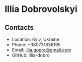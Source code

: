 # Illia Dobrovolskyi

## Contacts
* Location: Kyiv, Ukraine
* Phone: +380731836195
* Email: illia.gopro@gmail.com
* GitHub: illia-dobro


